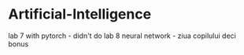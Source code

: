 # Artificial-Intelligence

lab 7 with pytorch - didn't do
lab 8 neural network - ziua copilului deci bonus
